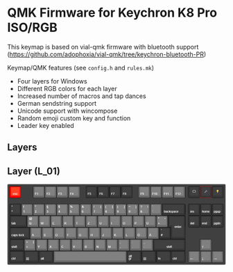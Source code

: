 # QMK Firmware for Keychron K8 Pro ISO/RGB

This keymap is based on vial-qmk firmware with bluetooth support (https://github.com/adophoxia/vial-qmk/tree/keychron-bluetooth-PR)

Keymap/QMK features (see `config.h` and `rules.mk`)
- Four layers for Windows
- Different RGB colors for each layer
- Increased number of macros and tap dances
- German sendstring support
- Unicode support with wincompose
- Random emoji custom key and function
- Leader key enabled

## Layers

## Layer (L_01)

![Layer 01](docs/keychron-k8-pro-iso-rgb.png?raw=true "Layer 01")
